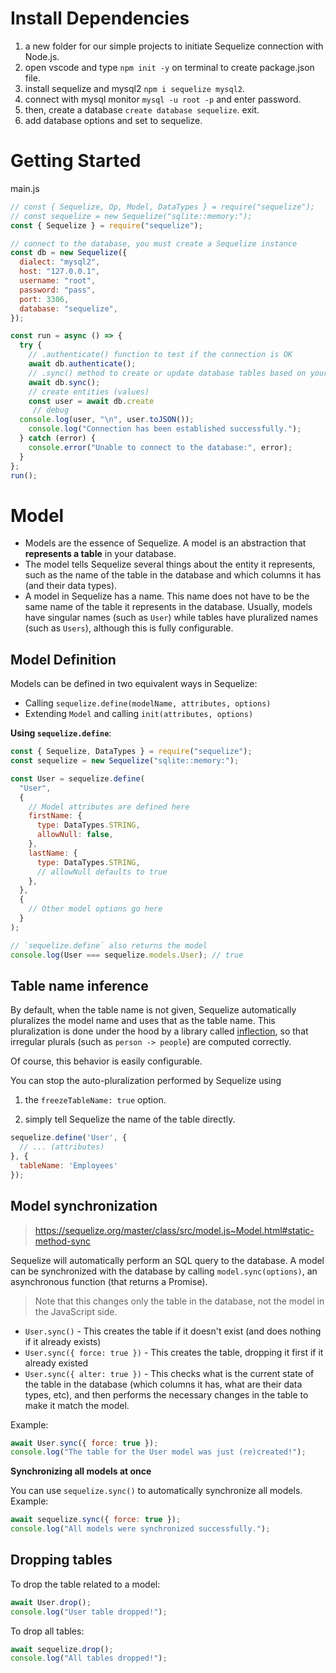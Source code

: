 # Install Dependencies

1. a new folder for our simple projects to initiate Sequelize connection with Node.js.
2. open vscode and type `npm init -y` on terminal to create package.json file.
3. install sequelize and mysql2 `npm i sequelize mysql2`.
4. connect with mysql monitor `mysql -u root -p` and enter password.
5. then, create a database `create database sequelize`. exit.
6. add database options and set to sequelize.

# Getting Started

main.js
```javascript
// const { Sequelize, Op, Model, DataTypes } = require("sequelize");
// const sequelize = new Sequelize("sqlite::memory:");
const { Sequelize } = require("sequelize");

// connect to the database, you must create a Sequelize instance
const db = new Sequelize({
  dialect: "mysql2",
  host: "127.0.0.1",
  username: "root",
  password: "pass",
  port: 3306,
  database: "sequelize",
});

const run = async () => {
  try {
    // .authenticate() function to test if the connection is OK
    await db.authenticate();
    // .sync() method to create or update database tables based on your defined models
    await db.sync();
    // create entities (values)
    const user = await db.create
     // debug
  console.log(user, "\n", user.toJSON());
    console.log("Connection has been established successfully.");
  } catch (error) {
    console.error("Unable to connect to the database:", error);
  }
};
run();
```

# Model

- Models are the essence of Sequelize. A model is an abstraction that **represents a table** in your database.
- The model tells Sequelize several things about the entity it represents, such as the name of the table in the database and which columns it has (and their data types).
- A model in Sequelize has a name. This name does not have to be the same name of the table it represents in the database. Usually, models have singular names (such as `User`) while tables have pluralized names (such as `Users`), although this is fully configurable.

## Model Definition

Models can be defined in two equivalent ways in Sequelize:

- Calling `sequelize.define(modelName, attributes, options)`
- Extending `Model` and calling `init(attributes, options)`

**Using `sequelize.define`**:

```javascript
const { Sequelize, DataTypes } = require("sequelize");
const sequelize = new Sequelize("sqlite::memory:");

const User = sequelize.define(
  "User",
  {
    // Model attributes are defined here
    firstName: {
      type: DataTypes.STRING,
      allowNull: false,
    },
    lastName: {
      type: DataTypes.STRING,
      // allowNull defaults to true
    },
  },
  {
    // Other model options go here
  }
);

// `sequelize.define` also returns the model
console.log(User === sequelize.models.User); // true
```

## Table name inference

By default, when the table name is not given, Sequelize automatically pluralizes the model name and uses that as the table name. This pluralization is done under the hood by a library called [inflection](https://www.npmjs.com/package/inflection), so that irregular plurals (such as `person -> people`) are computed correctly.

Of course, this behavior is easily configurable.

You can stop the auto-pluralization performed by Sequelize using

1. the `freezeTableName: true` option.

2. simply tell Sequelize the name of the table directly.
```javascript
sequelize.define('User', {
  // ... (attributes)
}, {
  tableName: 'Employees'
});
```

## Model synchronization

> https://sequelize.org/master/class/src/model.js~Model.html#static-method-sync

Sequelize will automatically perform an SQL query to the database. A model can be synchronized with the database by calling `model.sync(options)`, an asynchronous function (that returns a Promise).
> Note that this changes only the table in the database, not the model in the JavaScript side.

- `User.sync()` - This creates the table if it doesn't exist (and does nothing if it already exists)
- `User.sync({ force: true })` - This creates the table, dropping it first if it already existed
- `User.sync({ alter: true })` - This checks what is the current state of the table in the database (which columns it has, what are their data types, etc), and then performs the necessary changes in the table to make it match the model.

Example:

```javascript
await User.sync({ force: true });
console.log("The table for the User model was just (re)created!");
```

**Synchronizing all models at once**

You can use `sequelize.sync()` to automatically synchronize all models. Example:

```javascript
await sequelize.sync({ force: true });
console.log("All models were synchronized successfully.");
```

## Dropping tables

To drop the table related to a model:

````javascript
await User.drop();
console.log("User table dropped!");
````

To drop all tables:

```javascript
await sequelize.drop();
console.log("All tables dropped!");
```